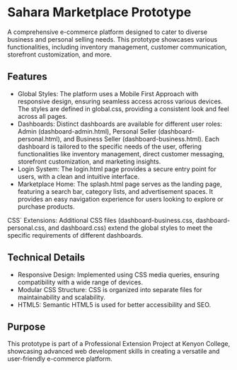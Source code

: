 # Sahara Marketplace Prototype 

A comprehensive e-commerce platform designed to cater to diverse business and personal selling needs. This prototype showcases various functionalities, including inventory management, customer communication, storefront customization, and more.

## Features
 - Global Styles: The platform uses a Mobile First Approach with responsive design, ensuring seamless access across various devices. The styles are defined in global.css, providing a consistent look and feel across all pages.
 - Dashboards: Distinct dashboards are available for different user roles: Admin (dashboard-admin.html), Personal Seller (dashboard-personal.html), and Business Seller (dashboard-business.html). Each dashboard is tailored to the specific needs of the user, offering functionalities like inventory management, direct customer messaging, storefront customization, and marketing insights.
 - Login System: The login.html page provides a secure entry point for users, with a clean and intuitive interface.
 - Marketplace Home: The splash.html page serves as the landing page, featuring a search bar, category lists, and advertisement spaces. It provides an easy navigation experience for users looking to explore or purchase products.

CSS` Extensions: Additional CSS files (dashboard-business.css, dashboard-personal.css, and dashboard.css) extend the global styles to meet the specific requirements of different dashboards.

## Technical Details
 - Responsive Design: Implemented using CSS media queries, ensuring compatibility with a wide range of devices.
 - Modular CSS Structure: CSS is organized into separate files for maintainability and scalability.
 - HTML5: Semantic HTML5 is used for better accessibility and SEO.

## Purpose
This prototype is part of a Professional Extension Project at Kenyon College, showcasing advanced web development skills in creating a versatile and user-friendly e-commerce platform.
